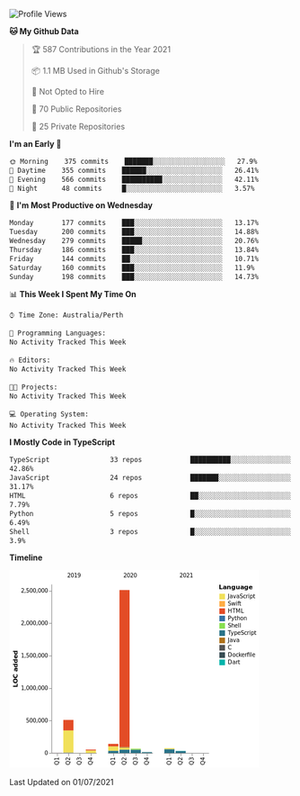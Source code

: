 <!--START_SECTION:waka-->
![Profile Views](http://img.shields.io/badge/Profile%20Views-3-blue)

**🐱 My Github Data** 

> 🏆 587 Contributions in the Year 2021
 > 
> 📦 1.1 MB Used in Github's Storage 
 > 
> 🚫 Not Opted to Hire
 > 
> 📜 70 Public Repositories 
 > 
> 🔑 25 Private Repositories  
 > 
**I'm an Early 🐤** 

```text
🌞 Morning    375 commits    ███████░░░░░░░░░░░░░░░░░░   27.9% 
🌆 Daytime    355 commits    ██████░░░░░░░░░░░░░░░░░░░   26.41% 
🌃 Evening    566 commits    ██████████░░░░░░░░░░░░░░░   42.11% 
🌙 Night      48 commits     █░░░░░░░░░░░░░░░░░░░░░░░░   3.57%

```
📅 **I'm Most Productive on Wednesday** 

```text
Monday       177 commits    ███░░░░░░░░░░░░░░░░░░░░░░   13.17% 
Tuesday      200 commits    ███░░░░░░░░░░░░░░░░░░░░░░   14.88% 
Wednesday    279 commits    █████░░░░░░░░░░░░░░░░░░░░   20.76% 
Thursday     186 commits    ███░░░░░░░░░░░░░░░░░░░░░░   13.84% 
Friday       144 commits    ██░░░░░░░░░░░░░░░░░░░░░░░   10.71% 
Saturday     160 commits    ███░░░░░░░░░░░░░░░░░░░░░░   11.9% 
Sunday       198 commits    ███░░░░░░░░░░░░░░░░░░░░░░   14.73%

```


📊 **This Week I Spent My Time On** 

```text
⌚︎ Time Zone: Australia/Perth

💬 Programming Languages: 
No Activity Tracked This Week

🔥 Editors: 
No Activity Tracked This Week

🐱‍💻 Projects: 
No Activity Tracked This Week

💻 Operating System: 
No Activity Tracked This Week

```

**I Mostly Code in TypeScript** 

```text
TypeScript               33 repos            ██████████░░░░░░░░░░░░░░░   42.86% 
JavaScript               24 repos            ███████░░░░░░░░░░░░░░░░░░   31.17% 
HTML                     6 repos             ██░░░░░░░░░░░░░░░░░░░░░░░   7.79% 
Python                   5 repos             █░░░░░░░░░░░░░░░░░░░░░░░░   6.49% 
Shell                    3 repos             █░░░░░░░░░░░░░░░░░░░░░░░░   3.9%

```


**Timeline**

![Chart not found](https://raw.githubusercontent.com/NWylynko/NWylynko/main/charts/bar_graph.png) 


 Last Updated on 01/07/2021
<!--END_SECTION:waka-->
